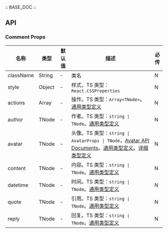 :: BASE_DOC ::

## API

### Comment Props

名称 | 类型 | 默认值 | 描述 | 必传
-- | -- | -- | -- | --
className | String | - | 类名 | N
style | Object | - | 样式，TS 类型：`React.CSSProperties` | N
actions | Array | - | 操作。TS 类型：`Array<TNode>`。[通用类型定义](https://github.com/Tencent/tdesign-react/blob/develop/packages/components/common.ts) | N
author | TNode | - | 作者。TS 类型：`string \| TNode`。[通用类型定义](https://github.com/Tencent/tdesign-react/blob/develop/packages/components/common.ts) | N
avatar | TNode | - | 头像。TS 类型：`string \| AvatarProps \| TNode`，[Avatar API Documents](./avatar?tab=api)。[通用类型定义](https://github.com/Tencent/tdesign-react/blob/develop/packages/components/common.ts)。[详细类型定义](https://github.com/Tencent/tdesign-react/blob/develop/packages/components/comment/type.ts) | N
content | TNode | - | 内容。TS 类型：`string \| TNode`。[通用类型定义](https://github.com/Tencent/tdesign-react/blob/develop/packages/components/common.ts) | N
datetime | TNode | - | 时间。TS 类型：`string \| TNode`。[通用类型定义](https://github.com/Tencent/tdesign-react/blob/develop/packages/components/common.ts) | N
quote | TNode | - | 引用。TS 类型：`string \| TNode`。[通用类型定义](https://github.com/Tencent/tdesign-react/blob/develop/packages/components/common.ts) | N
reply | TNode | - | 回复。TS 类型：`string \| TNode`。[通用类型定义](https://github.com/Tencent/tdesign-react/blob/develop/packages/components/common.ts) | N
